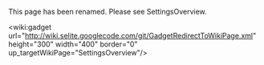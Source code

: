This page has been renamed. Please see SettingsOverview.

<wiki:gadget url="http://wiki.selite.googlecode.com/git/GadgetRedirectToWikiPage.xml" height="300" width="400" border="0" up\_targetWikiPage="SettingsOverview"/>